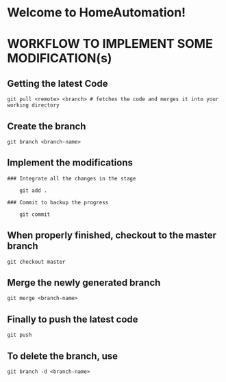 Welcome to HomeAutomation!
==============================

# WORKFLOW TO IMPLEMENT SOME MODIFICATION(s)

## Getting the latest Code

    git pull <remote> <branch> # fetches the code and merges it into your working directory
    
## Create the branch

    git branch <branch-name>
    
## Implement the modifications
    ### Integrate all the changes in the stage
    
        git add . 
        
    ### Commit to backup the progress
    
        git commit
        
## When properly finished, checkout to the master branch

    git checkout master

## Merge the newly generated branch

    git merge <branch-name>

## Finally to push the latest code

    git push

## To delete the branch, use

    git branch -d <branch-name>
